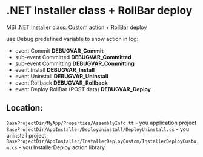 # .NET Installer class + RollBar deploy
MSI .NET Installer class: Custom action + RollBar deploy

use Debug predefined variable to show action in log:
* event Commit __DEBUGVAR_Commit__
* sub-event Committed __DEBUGVAR_Committed__
* sub-event Committing __DEBUGVAR_Committing__
* event Install __DEBUGVAR_Install__
* event Uninstall __DEBUGVAR_Uninstall__
* event Rollback __DEBUGVAR_Rollback__
* event Deploy RollBar (POST data) __DEBUGVAR_Deploy__

## Location:

`BaseProjectDir/MyApp/Properties/AssemblyInfo.tt` - you application project
`BaseProjectDir/AppInstaller/DeployUninstall/DeployUninstall.cs` - you uninstall project
`BaseProjectDir/AppInstaller/InstallerDeployCustom/InstallerDeployCustom.cs` - you InstallerDeploy action library


